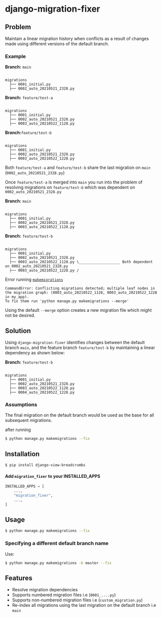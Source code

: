 # django-migration-fixer

## Problem

Maintain a linear migration history when conflicts as a result of changes made using different versions of the default branch.


### Example

**Branch:** `main`

```text

migrations
  ├── 0001_initial.py
  ├── 0002_auto_20210521_2328.py 

```


**Branch:** `feature/test-a`

```text

migrations
  ├── 0001_initial.py
  ├── 0002_auto_20210521_2328.py
  ├── 0003_auto_20210522_1128.py 

```

**Branch:**`feature/test-b`

```text

migrations
  ├── 0001_initial.py
  ├── 0002_auto_20210521_2328.py
  ├── 0003_auto_20210522_1228.py 

```


Both `feature/test-a` and `feature/test-b` share the last migration on `main` (`0002_auto_20210521_2328.py`) 


Once `feature/test-a` is merged into `main` you run into the problem of resolving migrations on `feature/test-b` which was dependent on `0002_auto_20210521_2328.py`

**Branch:** `main`

```text

migrations
  ├── 0001_initial.py
  ├── 0002_auto_20210521_2328.py
  ├── 0003_auto_20210522_1128.py 

```

**Branch:** `feature/test-b`

```text

migrations
  ├── 0001_initial.py
  ├── 0002_auto_20210521_2328.py
  ├── 0003_auto_20210522_1128.py \___________________ Both dependent on 0002_auto_20210521_2328.py
  ├── 0003_auto_20210522_1228.py /

```


Error running [`makemigrations`](https://docs.djangoproject.com/en/3.2/ref/django-admin/#django-admin-makemigrations)

```
CommandError: Conflicting migrations detected; multiple leaf nodes in the migration graph: (0003_auto_20210522_1128, 0003_auto_20210522_1228 in my_app).
To fix them run 'python manage.py makemigrations --merge'
```

Using the default `--merge` option creates a new migration file which might not be desired.


## Solution

Using `django-migration-fixer` identifies changes between the default branch `main`, and the feature branch `feature/test-b` by maintaining a linear dependency as shown below:

**Branch:** `feature/test-b`

```text

migrations
  ├── 0001_initial.py
  ├── 0002_auto_20210521_2328.py
  ├── 0003_auto_20210522_1128.py
  ├── 0004_auto_20210522_1228.py

```

### Assumptions

The final migration on the default branch would be used as the base for all subsequent migrations.


after running 

```bash script
$ python manage.py makemigrations --fix
```


## Installation

```bash script
$ pip install django-view-breadcrumbs
```

#### Add `migration_fixer` to your INSTALLED_APPS

```python
INSTALLED_APPS = [
    ...,
    "migration_fixer",
    ...,
]
```


## Usage

```bash script
$ python manage.py makemigrations --fix 
```

### Specifying a different default branch name

Use:

```bash script
$ python manage.py makemigrations -b master --fix 
```


## Features
- Resolve migration dependencies
- Supports numbered migration files i.e (`0001_....py`)
- Supports non-numbered migration files i.e (`custom_migration.py`)
- Re-index all migrations using the last migration on the default branch i.e `main`
